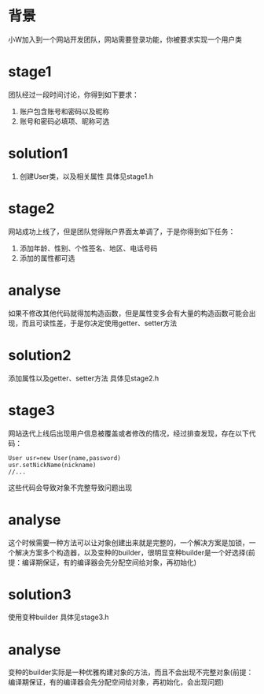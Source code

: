 # 背景
小W加入到一个网站开发团队，网站需要登录功能，你被要求实现一个用户类

# stage1
团队经过一段时间讨论，你得到如下要求：
1. 账户包含账号和密码以及昵称
2. 账号和密码必填项、昵称可选

# solution1
1. 创建User类，以及相关属性
具体见stage1.h

# stage2
网站成功上线了，但是团队觉得账户界面太单调了，于是你得到如下任务：
1. 添加年龄、性别、个性签名、地区、电话号码
2. 添加的属性都可选

# analyse
如果不修改其他代码就得加构造函数，但是属性变多会有大量的构造函数可能会出现，而且可读性差，于是你决定使用getter、setter方法

# solution2
添加属性以及getter、setter方法
具体见stage2.h

# stage3
网站迭代上线后出现用户信息被覆盖或者修改的情况，经过排查发现，存在以下代码：
```
User usr=new User(name,password)
usr.setNickName(nickname)
//...

```
这些代码会导致对象不完整导致问题出现

# analyse
这个时候需要一种方法可以让对象创建出来就是完整的，一个解决方案是加锁，一个解决方案多个构造器，以及变种的builder，很明显变种builder是一个好选择(前提：编译期保证，有的编译器会先分配空间给对象，再初始化)

# solution3
使用变种builder
具体见stage3.h

# analyse
变种的builder实际是一种优雅构建对象的方法，而且不会出现不完整对象(前提：编译期保证，有的编译器会先分配空间给对象，再初始化，会出现问题)
